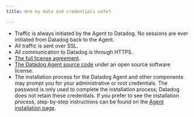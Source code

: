```yaml
---
title: Are my data and credentials safe?

---
```


* Traffic is always initiated by the Agent to Datadog. No sessions are ever initiated from Datadog back to the Agent.
* All traffic is sent over SSL.
* All communication to Datadog is through HTTPS.
* [The full license agreement][1].
* [The Datadog Agent source code][2] under an open source software license.
* The installation process for the Datadog Agent and other components may prompt you for your administrative or root credentials. The password is only used to complete the installation process; Datadog does not retain these credentials. If you prefer to see the installation process, step-by-step instructions can be found on the [Agent installation page][3].

[1]: https://github.com/DataDog/datadog-agent/blob/master/LICENSE
[2]: https://github.com/DataDog/datadog-agent
[3]: https://app.datadoghq.com/account/settings/agent/latest
